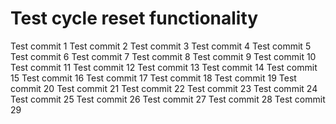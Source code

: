 # Test cycle reset functionality
Test commit 1
Test commit 2
Test commit 3
Test commit 4
Test commit 5
Test commit 6
Test commit 7
Test commit 8
Test commit 9
Test commit 10
Test commit 11
Test commit 12
Test commit 13
Test commit 14
Test commit 15
Test commit 16
Test commit 17
Test commit 18
Test commit 19
Test commit 20
Test commit 21
Test commit 22
Test commit 23
Test commit 24
Test commit 25
Test commit 26
Test commit 27
Test commit 28
Test commit 29
